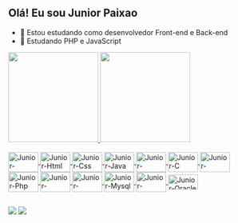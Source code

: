 ## Olá! Eu sou Junior Paixao

- 👋 Estou estudando como desenvolvedor Front-end e Back-end
- 👀 Estudando PHP e JavaScript

<div>
    <a href="https://github.com/juniorti91">
    <img height="180em" src="https://github-readme-stats.vercel.app/api?username=juniorti91&show_icons=true&theme=dark&include_all_commits=true&count_private=true"/>
    <img height="180em" src="https://github-readme-stats.vercel.app/api/top-langs/?username=juniorti91&layout=compact&langs_count=16&theme=dark"/>
</div>

<div style="display: inline_block"><br>
    <img align="center" alt="Junior-Bootstrap" height="40" width="60" src="https://cdn.jsdelivr.net/gh/devicons/devicon/icons/bootstrap/bootstrap-plain-wordmark.svg">
    <img align="center" alt="Junior-Html" height="40" width="60" src="https://cdn.jsdelivr.net/gh/devicons/devicon/icons/html5/html5-original-wordmark.svg">
    <img align="center" alt="Junior-Css" height="40" width="60" src="https://cdn.jsdelivr.net/gh/devicons/devicon/icons/css3/css3-original-wordmark.svg">
    <img align="center" alt="Junior-Java" height="40" width="60" src="https://cdn.jsdelivr.net/gh/devicons/devicon/icons/java/java-original-wordmark.svg">
    <img align="center" alt="Junior-JavaScript" height="40" width="60" src="https://cdn.jsdelivr.net/gh/devicons/devicon/icons/javascript/javascript-original.svg">
    <img align="center" alt="Junior-C" height="40" width="60" src="https://cdn.jsdelivr.net/gh/devicons/devicon/icons/c/c-original.svg">
    <img align="center" alt="Junior-CSharp" height="40" width="60" src="https://cdn.jsdelivr.net/gh/devicons/devicon/icons/csharp/csharp-original.svg">
    <img align="center" alt="Junior-Php" height="40" width="60" src="https://cdn.jsdelivr.net/gh/devicons/devicon/icons/php/php-original.svg">
    <img align="center" alt="Junior-Laravel" height="40" width="60" src="https://cdn.jsdelivr.net/gh/devicons/devicon/icons/laravel/laravel-plain-wordmark.svg">
    <img align="center" alt="Junior-Composer" height="40" width="60" src="https://cdn.jsdelivr.net/gh/devicons/devicon/icons/composer/composer-original.svg">
    <img align="center" alt="Junior-Mysql" height="40" width="60" src="https://cdn.jsdelivr.net/gh/devicons/devicon/icons/mysql/mysql-original-wordmark.svg">
    <img align="center" alt="Junior-Postgre" height="40" width="60" src="https://cdn.jsdelivr.net/gh/devicons/devicon/icons/postgresql/postgresql-original-wordmark.svg">
    <img align="center" alt="Junior-Oracle" height="30" width="60" src="https://cdn.jsdelivr.net/gh/devicons/devicon/icons/oracle/oracle-original.svg">    
</div>

##

<div>
    <a href="https://www.instagram.com/juniorti91" target="_blank"><img src="https://img.shields.io/badge/Instagram-E4405F?style=for-the-badge&logo=instagram&logoColor=white" target="_blank"></a>
    <a href="mailto:juniortidesenvolvimento1@gmail.com"><img src="https://img.shields.io/badge/Gmail-D14836?style=for-the-badge&logo=gmail&logoColor=white" target="_blank"></a>
</div>
